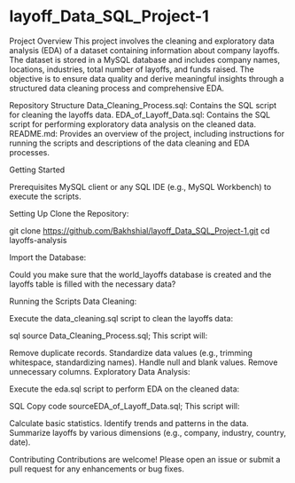 # layoff_Data_SQL_Project-1

Project Overview
This project involves the cleaning and exploratory data analysis (EDA) of a dataset containing information about company layoffs. The dataset is stored in a MySQL database and includes company names, locations, industries, total number of layoffs, and funds raised. The objective is to ensure data quality and derive meaningful insights through a structured data cleaning process and comprehensive EDA.

Repository Structure
Data_Cleaning_Process.sql: Contains the SQL script for cleaning the layoffs data.
EDA_of_Layoff_Data.sql: Contains the SQL script for performing exploratory data analysis on the cleaned data.
README.md: Provides an overview of the project, including instructions for running the scripts and descriptions of the data cleaning and EDA processes.

Getting Started

Prerequisites
MySQL client or any SQL IDE (e.g., MySQL Workbench) to execute the scripts.

Setting Up
Clone the Repository:

git clone https://github.com/Bakhshial/layoff_Data_SQL_Project-1.git
cd layoffs-analysis

Import the Database:

Could you make sure that the world_layoffs database is created and the layoffs table is filled with the necessary data?

Running the Scripts
Data Cleaning:

Execute the data_cleaning.sql script to clean the layoffs data:

sql
source Data_Cleaning_Process.sql;
This script will:

Remove duplicate records.
Standardize data values (e.g., trimming whitespace, standardizing names).
Handle null and blank values.
Remove unnecessary columns.
Exploratory Data Analysis:

Execute the eda.sql script to perform EDA on the cleaned data:

SQL
Copy code
sourceEDA_of_Layoff_Data.sql;
This script will:

Calculate basic statistics.
Identify trends and patterns in the data.
Summarize layoffs by various dimensions (e.g., company, industry, country, date).


Contributing
Contributions are welcome! Please open an issue or submit a pull request for any enhancements or bug fixes.
